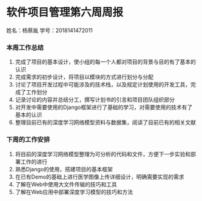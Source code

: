 # 软件项目管理第六周周报
姓名：杨蔡胤 学号：2018141472011

### 本周工作总结

1. 完成了项目的基本设计，使小组的每一个人都对项目的背景与目的有了基本的认识
2. 完成需求的初步设计，将项目以模块的方式进行划分与分配
3. 讨论了项目开发过程中可能涉及的技术栈，以及规定计划使用的开发工具，完成了工作划分
4. 记录讨论的内容并总结分工，撰写计划书的引言和项目团队组织部分
5. 对开发中需要使用的Django框架进行了基础的学习，对需要使用的技术有了基本的认识
6. 整理目前已有的深度学习网络模型资料与数据集，阅读了目前已有的相关文献

### 下周的工作安排

1. 将目前的深度学习网络模型整理为可分析的代码和文件，方便下一步实验和部署工作的进行
2. 熟悉Django的使用，搭建项目的基本框架
3. 在已有Demo的基础上进行医学图像上传详细设计，明确需要实现的需求
4. 了解在Web中使用大文件传输的技巧和工具
5. 了解在Web应用中部署深度学习模型的技巧和方法




